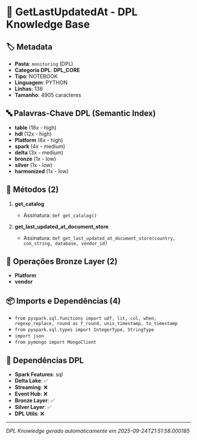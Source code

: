 # 🌊 GetLastUpdatedAt - DPL Knowledge Base

## 🏷️ Metadata
- **Pasta**: `monitoring` (DPL)
- **Categoria DPL**: **DPL_CORE**
- **Tipo**: NOTEBOOK
- **Linguagem**: PYTHON
- **Linhas**: 136
- **Tamanho**: 4905 caracteres

## 🔤 Palavras-Chave DPL (Semantic Index)
- **table** (18x - high)
- **hdl** (12x - high)
- **Platform** (6x - high)
- **spark** (4x - medium)
- **delta** (3x - medium)
- **bronze** (1x - low)
- **silver** (1x - low)
- **harmonized** (1x - low)

## 🔧 Métodos (2)

 1. **get_catalog**
    - Assinatura: `def get_catalog()`

 2. **get_last_updated_at_document_store**
    - Assinatura: `def get_last_updated_at_document_store(country, con_string, database, vendor_id)`


## 🥉 Operações Bronze Layer (2)

- **Platform**
- **vendor**

## 📦 Imports e Dependências (4)

- `from pyspark.sql.functions import udf, lit, col, when, regexp_replace, round as f_round, unix_timestamp, to_timestamp`
- `from pyspark.sql.types import IntegerType, StringType`
- `import json`
- `from pymongo import MongoClient`

## 🔗 Dependências DPL

- **Spark Features**: sql
- **Delta Lake**: ✅
- **Streaming**: ❌
- **Event Hub**: ❌
- **Bronze Layer**: ✅
- **Silver Layer**: ✅
- **DPL Utils**: ❌

---
*DPL Knowledge gerado automaticamente em 2025-09-24T21:51:58.000185*
